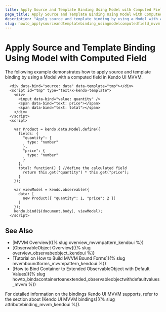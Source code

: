 ```yaml
---
title: Apply Source and Template Binding Using Model with Computed Field
page_title: Apply Source and Template Binding Using Model with Computed Field | Kendo UI MVVM
description: "Apply source and template binding by using a Model with a computed field in Kendo UI MVVM."
slug: howto_applysourceandtemplatebinding_usingmodelcomputedfield_mvvm
---
```


# Apply Source and Template Binding Using Model with Computed Field

The following example demonstrates how to apply source and template binding by using a Model with a computed field in Kendo UI MVVM.

```dojo
  <div data-bind="source: data" data-template="tmp"></div>
  <script id="tmp" type="text/x-kendo-template">
    <div>
      <input data-bind="value: quantity" />
      <span data-bind="text: price"></span>
      <span data-bind="text: total"></span>
    </div>
  </script>
  <script>

    var Product = kendo.data.Model.define({
      fields: {
        "quantity": {
          type: "number"
        },
        "price": {
          type: "number"
        }
      },
      total: function() { //define the calculated field
        return this.get("quantity") * this.get("price");
      }
    });

    var viewModel = kendo.observable({
      data: [
        new Product({ "quantity": 1, "price": 2 })
      ]
    });
    kendo.bind($(document.body), viewModel);
  </script>
```

## See Also

* [MVVM Overview]({% slug overview_mvvmpattern_kendoui %})
* [ObservableObject Overview]({% slug overview_observabeobject_kendoui %})
* [Tutorial on How to Build MVVM Bound Forms]({% slug mvvmboundforms_mvvmpattern_kendoui %})
* [How to Bind Container to Extended ObservableObject with Default Values]({% slug howto_bindacontainertoanextended_observableobjectwithdefaultvalues_mvvm %})

For detailed information on the bindings Kendo UI MVVM supports, refer to the section about [Kendo UI MVVM bindings]({% slug attributebinding_mvvm_kendoui %}).
